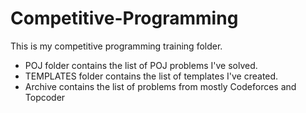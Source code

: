 # Competitive-Programming

This is my competitive programming training folder.

- POJ folder contains the list of POJ problems I've solved.
- TEMPLATES folder contains the list of templates I've created.
- Archive contains the list of problems from mostly Codeforces and Topcoder

